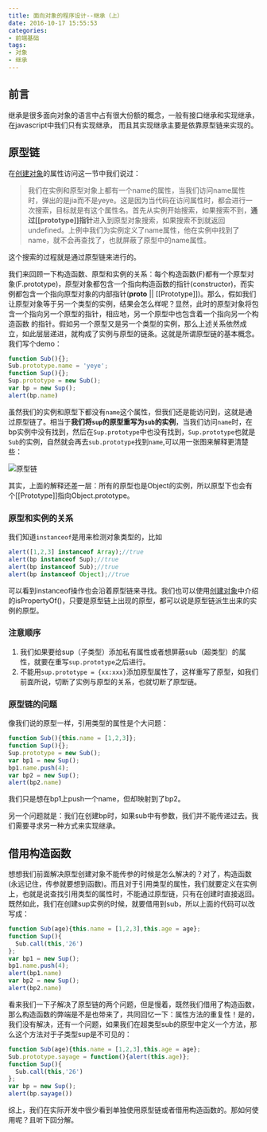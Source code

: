 ```yaml
---
title: 面向对象的程序设计--继承（上）
date: 2016-10-17 15:55:53
categories:
- 前端基础
tags: 
- 对象
- 继承
---
```


## 前言

继承是很多面向对象的语言中占有很大份额的概念，一般有接口继承和实现继承，在javascript中我们只有实现继承， 而且其实现继承主要是依靠原型链来实现的。

## 原型链

在[创建对象][1]的属性访问这一节中我们说过：

> 我们在实例和原型对象上都有一个name的属性，当我们访问name属性时，弹出的是jia而不是yeye。这是因为当代码在访问属性时，都会进行一次搜索，目标就是有这个属性名。首先从实例开始搜索，如果搜索不到，**通过[[prototype]]指针**进入到原型对象搜索，如果搜索不到就返回undefined。上例中我们为实例定义了name属性，他在实例中找到了name，就不会再查找了，也就屏蔽了原型中的name属性。

这个搜索的过程就是通过原型链来进行的。

我们来回顾一下构造函数、原型和实例的关系：每个构造函数(F)都有一个原型对象(F.prototype)，原型对象都包含一个指向构造函数的指针(constructor)，而实例都包含一个指向原型对象的内部指针(__proto__ || [[Prototype]])。那么，假如我们让原型对象等于另一个类型的实例，结果会怎么样呢？显然，此时的原型对象将包含一个指向另一个原型的指针，相应地，另一个原型中也包含着一个指向另一个构造函数
的指针。假如另一个原型又是另一个类型的实例，那么上述关系依然成立，如此层层递进，就构成了实例与原型的链条。这就是所谓原型链的基本概念。我们写个demo：

```javascript
function Sub(){};
Sub.prototype.name = 'yeye';
function Sup(){};
Sup.prototype = new Sub();
var bp = new Sup();
alert(bp.name)
```

虽然我们的实例和原型下都没有`name`这个属性，但我们还是能访问到，这就是通过原型链了。相当于**我们将`sup`的原型重写为`sub`的实例**，当我们访问`name`时，在bp实例中没有找到，然后在`Sup.prototype`中也没有找到，`Sup.prototype`也就是`Sub`的实例，自然就会再去`sub.prototype`找到`name`,可以用一张图来解释更清楚些：

![原型链][2]

其实，上面的解释还差一层：所有的原型也是Object的实例，所以原型下也会有个[[Prototype]]指向Object.prototype。

### 原型和实例的关系

我们知道`instanceof`是用来检测对象类型的，比如

```javascript
alert([1,2,3] instanceof Array);//true
alert(bp instanceof Sup);//true
alert(bp instanceof Sub);//true
alert(bp instanceof Object);//true
```

可以看到instanceof操作也会沿着原型链来寻找。我们也可以使用[创建对象][1]中介绍的isPropertyOf()，只要是原型链上出现的原型，都可以说是原型链派生出来的实例的原型。

### 注意顺序

 1. 我们如果要给sup（子类型）添加私有属性或者想屏蔽sub（超类型）的属性，就要在重写`sup.prototype`之后进行。
 2. 不能用`sup.prototype = {xx:xxx}`添加原型属性了，这样重写了原型，如我们前面所说，切断了实例与原型的关系，也就切断了原型链。

### 原型链的问题

像我们说的原型一样，引用类型的属性是个大问题：

```javascript
function Sub(){this.name = [1,2,3]};
function Sup(){};
Sup.prototype = new Sub();
var bp1 = new Sup();
bp1.name.push(4);
var bp2 = new Sup();
alert(bp2.name)
```

我们只是想在bp1上push一个name，但却映射到了bp2。

另一个问题就是：我们在创建bp时，如果sub中有参数，我们并不能传递过去。我们需要寻求另一种方式来实现继承。

## 借用构造函数

想想我们前面解决原型创建对象不能传参的时候是怎么解决的？对了，构造函数(永远记住，传参就要想到函数)。而且对于引用类型的属性，我们就要定义在实例上，也就是说查找引用类型的属性时，不能通过原型链，只有在创建时直接返回。既然如此，我们在创建sup实例的时候，就要借用到sub，所以上面的代码可以改写成：

```javascript
function Sub(age){this.name = [1,2,3],this.age = age};
function Sup(){
  Sub.call(this,'26')
};
var bp1 = new Sup();
bp1.name.push(4);
alert(bp1.name)
var bp2 = new Sup();
alert(bp2.name)
```

看来我们一下子解决了原型链的两个问题，但是慢着，既然我们借用了构造函数，那么构造函数的弊端是不是也带来了，共同回忆一下：属性方法的重复性！是的，我们没有解决，还有一个问题，如果我们在超类型sub的原型中定义一个方法，那么这个方法对于子类型sup是不可见的：

```javascript
function Sub(age){this.name = [1,2,3],this.age = age};
Sub.prototype.sayage = function(){alert(this.age)};
function Sup(){
  Sub.call(this,'26')
};
var bp = new Sup();
alert(bp.sayage())
```

综上，我们在实际开发中很少看到单独使用原型链或者借用构造函数的。那如何使用呢？且听下回分解。


  [1]: https://jiayechao.github.io/2016/10/10/%E9%9D%A2%E5%90%91%E5%AF%B9%E8%B1%A1%E7%9A%84%E7%A8%8B%E5%BA%8F%E8%AE%BE%E8%AE%A1-%E5%88%9B%E5%BB%BA%E5%AF%B9%E8%B1%A1%EF%BC%88%E4%B8%8A%EF%BC%89/
  [2]: https://blog-images-1252854786.cos.ap-guangzhou.myqcloud.com/imgs/frontend/yuanxinglian.png "yuanxinglian.png"
